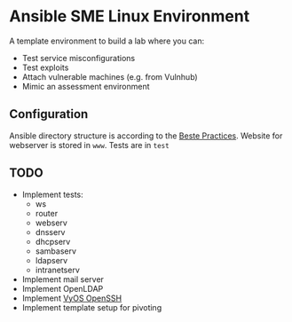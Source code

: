 # Ansible SME Linux Environment

A template environment to build a lab where you can:
- Test service misconfigurations
- Test exploits
- Attach vulnerable machines (e.g. from Vulnhub)
- Mimic an assessment environment

## Configuration

Ansible directory structure is according to the [Beste Practices](https://docs.ansible.com/ansible/2.3/playbooks_best_practices.html#directory-layout).
Website for webserver is stored in `www`.
Tests are in `test`


## TODO

- Implement tests:
    - ws
    - router
    - webserv
    - dnsserv
    - dhcpserv
    - sambaserv
    - ldapserv
    - intranetserv
- Implement mail server
- Implement OpenLDAP
- Implement [VyOS OpenSSH](https://docs.vyos.io/en/latest/vpn/openvpn.html#server)
- Implement template setup for pivoting
